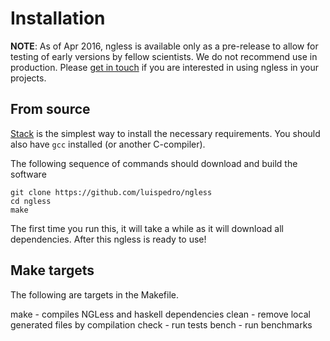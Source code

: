 # Installation

**NOTE**: As of Apr 2016, ngless is available only as a pre-release to allow
for testing of early versions by fellow scientists. We do not recommend use in
production. Please [get in touch](mailto:coelho@embl.de) if you are interested
in using ngless in your projects.

## From source

[Stack](http://docs.haskellstack.org/en/stable/README.html) is the simplest way
to install the necessary requirements. You should also have `gcc` installed (or
another C-compiler).

The following sequence of commands should download and build the software

    git clone https://github.com/luispedro/ngless
    cd ngless
    make


The first time you run this, it will take a while as it will download all
dependencies. After this ngless is ready to use!


## Make targets

The following are targets in the Makefile.

make - compiles NGLess and haskell dependencies
clean - remove local generated files by compilation
check - run tests
bench - run benchmarks

